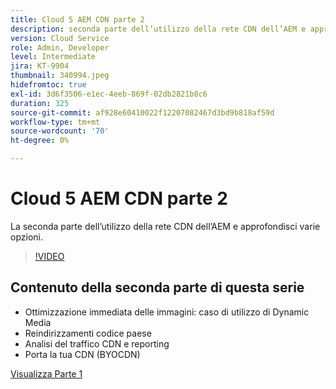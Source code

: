 ```yaml
---
title: Cloud 5 AEM CDN parte 2
description: seconda parte dell’utilizzo della rete CDN dell’AEM e approfondimento delle varie opzioni.
version: Cloud Service
role: Admin, Developer
level: Intermediate
jira: KT-9904
thumbnail: 340994.jpeg
hidefromtoc: true
exl-id: 3d6f3506-e1ec-4eeb-869f-02db2821b8c6
duration: 325
source-git-commit: af928e60410022f12207082467d3bd9b818af59d
workflow-type: tm+mt
source-wordcount: '70'
ht-degree: 0%

---
```


# Cloud 5 AEM CDN parte 2

La seconda parte dell’utilizzo della rete CDN dell’AEM e approfondisci varie opzioni.

>[!VIDEO](https://video.tv.adobe.com/v/340994?quality=12&learn=on)

## Contenuto della seconda parte di questa serie

+ Ottimizzazione immediata delle immagini: caso di utilizzo di Dynamic Media
+ Reindirizzamenti codice paese
+ Analisi del traffico CDN e reporting
+ Porta la tua CDN (BYOCDN)

[Visualizza Parte 1](cloud5-aem-cdn-part1.md)